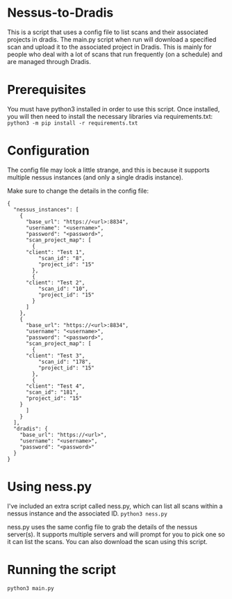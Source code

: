 # Nessus-to-Dradis
This is a script that uses a config file to list scans and their associated projects in dradis. The main.py script when run will download a specified scan and upload it to the associated project in Dradis. This is mainly for people who deal with a lot of scans that run frequently (on a schedule) and are managed through Dradis.

# Prerequisites
You must have python3 installed in order to use this script. Once installed, you will then need to install the necessary libraries via requirements.txt:
`python3 -m pip install -r requirements.txt`

# Configuration
The config file may look a little strange, and this is because it supports multiple nessus instances (and only a single dradis instance). 

Make sure to change the details in the config file:
```
{
  "nessus_instances": [
    {
      "base_url": "https://<url>:8834",
      "username": "<username>",
      "password": "<password>",
      "scan_project_map": [
        {
	  "client": "Test 1",
          "scan_id": "8",
          "project_id": "15"
        },
        {
	  "client": "Test 2",
          "scan_id": "10",
          "project_id": "15"
        }
      ]
    },
    {
      "base_url": "https://<url>:8834",
      "username": "<username>",
      "password": "<password>",
      "scan_project_map": [
        {
	  "client": "Test 3",
          "scan_id": "178",
          "project_id": "15"
        },
      	{
	  "client": "Test 4",
	  "scan_id": "181",
	  "project_id": "15"
	}
      ]
    }
  ],
  "dradis": {
    "base_url": "https://<url>",
    "username": "<username>",
    "password": "<password>"
  }
}
```

# Using ness.py
I've included an extra script called ness.py, which can list all scans within a nessus instance and the associated ID.
`python3 ness.py`

ness.py uses the same config file to grab the details of the nessus server(s). It supports multiple servers and will prompt for you to pick one so it can list the scans. You can also download the scan using this script.

# Running the script
`python3 main.py`
